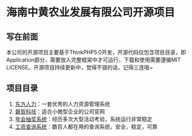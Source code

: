 # 海南中黄农业发展有限公司开源项目

## 写在前面

本公司的开源项目主要基于ThinkPHP5.0开发，开源代码仅包含项目目录，即Application部分，需要放入完整框架中才可运行，下载和使用需要遵循MIT LICENSE。开源项目持续更新中，觉得不错的话，记得三连哦~

## 项目目录

1. [东方人力](https://github.com/Jiacheng787/Hainan-Zhonghuang-Agriculture-Development-Co-Ltd/blob/master/东方人力.rar)：一套优秀的人力资源管理系统
2. [磐哲科技](https://github.com/Jiacheng787/Hainan-Zhonghuang-Agriculture-Development-Co-Ltd/blob/master/磐哲科技.rar)：适合小微型企业的公司官网
3. [年会抽奖系统](https://github.com/Jiacheng787/Hainan-Zhonghuang-Agriculture-Development-Co-Ltd/blob/master/年会抽奖系统.rar)：经历多次大型活动考验，系统运行非常稳定
4. [工资查询系统](https://github.com/Jiacheng787/Hainan-Zhonghuang-Agriculture-Development-Co-Ltd/blob/master/工资查询系统.rar)：数百人都在用的查询系统，安全，稳定，可靠

